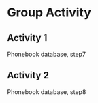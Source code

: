 # Group Activity

## Activity 1

Phonebook database, step7

## Activity 2

Phonebook database, step8


